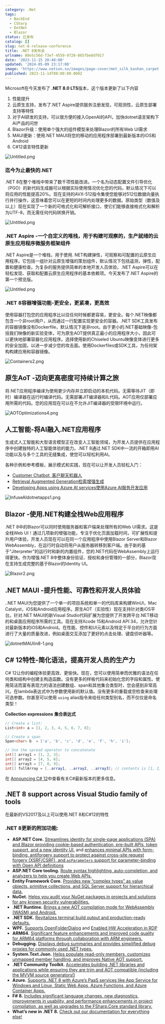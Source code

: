 ```yaml
---
category: .Net
tags:
  - BackEnd
  - CSharp
  - DotNet
  - Blazor
status: 已发布
catalog: []
slug: net-8-release-conference
title: .NET 8发布会
urlname: 80e5c56d-f3ef-4559-9720-865fbe8df017
date: '2023-11-15 20:48:00'
updated: '2024-05-09 23:17:00'
image: 'https://www.notion.so/images/page-cover/met_silk_kashan_carpet.jpg'
published: 2023-11-14T08:00:00.000Z
---
```


Microsoft在今天发布了 **.NET 8.0 LTS**版本，这个版本更新了以下内容

1. 性能提升
2. 云原生支持，发布了.NET Aspire提供服务注册发现，可观测性，云原生部署支持等特性
3. 对于AI研发的支持，可以很方便的接入OpenAI的API，加快dotnet语言架构下AI产品的问世
4. Blazor升级：使用单个强大的组件模型来处理Blazor的所有Web UI需求
5. MAUI更新：使用.NET MAUI将您的移动的应用程序部署到最新版本的iOS和Android
6. C#12语言特性更新

![Untitled.png](https://prod-files-secure.s3.us-west-2.amazonaws.com/5d24fe63-e567-4804-86f9-9fdc62e13082/10cda029-65af-4ea7-b30e-605b2d9e6c57/Untitled.png?X-Amz-Algorithm=AWS4-HMAC-SHA256&X-Amz-Content-Sha256=UNSIGNED-PAYLOAD&X-Amz-Credential=ASIAZI2LB466RVKFRWAX%2F20250206%2Fus-west-2%2Fs3%2Faws4_request&X-Amz-Date=20250206T213252Z&X-Amz-Expires=3600&X-Amz-Security-Token=IQoJb3JpZ2luX2VjEE0aCXVzLXdlc3QtMiJIMEYCIQD2fP03%2BqY7hmQWO9QoOTa%2FxiBXWD6425mZZjn6eKw50AIhAJPBfuKJr1wlTHAB45nTGagocMEgpk2Ux4JrNX6XQ4HmKv8DCGYQABoMNjM3NDIzMTgzODA1IgyeWDU8qlZ7%2Fa%2Boe2oq3AMqgz9KqPTbhyIjaQLt4cR0yNbRiRVYeGcChWoyY%2F9Q6eDsa9dAtwqLXTIzgyANGQ918iEQReEhPLBjxZOpDRympY%2BPA0mu7yOpafeyBCYBPx7BMsCVr%2FA71MZHVILFCANM2Sa0n%2FMhoazbCzABHqWCksovUTWLlWTw%2Fgtlsem7NGJdYXMLioffkFvNhJpftsz7OFDhQdg2u0YbZjDGqL%2F12Zqctj4Z3giKe9i0KQ4hqjx052j4whmR8oMFyuQCufdg%2By58hWTsdrlj1rWoyPAXFYPpwNHCdd4KdngdZk3rGati8Dk9ZEfuiKcUl%2Ff%2BgPfwgyxX3RDq5hvRTkPckagnWvtpHj53n1rfOCUQAG0qT2tDxZU1ZcWV9a5FPU3OCFBAXRzEvNDEmX709%2B9y7rUi%2FwEAOMqdYJ5MZdbpNFahwzVUXHOP%2FO%2BM4x65i4qMNlUiMiVXLtw5gR%2BUbgzhGOHdwW3bcYElcoaLeYAHtfqspgxcWRSEfShMMe9J8DPhoNt1rEE1cPbHgE5tT4cyAe8MyC6KbvViwlq%2FpivjakGaYvPhIMVL6jPNQvJ8X68jACXL1X9uIg9UFjoD2%2Bli3pCQN7%2BbkkKLYwjC9l%2B5AF6dGE0Uz1ZB%2B7og9teeqDCYuJS9BjqkAaHf6fH4p7sdXb9R%2Fns8XFuQM%2FBwPDeqduwwDALzoG7F4yyerSMROYU%2BVvRKVFhYrhEQcI5QiwwT19aUT%2F7XTlJKWTPdwujeJqyzLhnxWQ8W%2FT996hzDPzW6czyDxAKRpWinPxhMC7gnteqNmMZKACFaH208FRNprG5UR02upbVokCR%2BvxrVEin5FegSbJao3ZKyYzLiJhl3MOrokyQh0nMi0jfW&X-Amz-Signature=5a475ae8f579395aa06d291f397a5acba7da845699afbd4343853254f1073101&X-Amz-SignedHeaders=host&x-id=GetObject)


### **迄今为止最快的.NET**


.NET 8在整个堆栈中带来了数千项性能改进。一个名为动态配置文件引导优化（PGO）的新代码生成器可以根据实际使用情况优化您的代码，默认情况下可以将应用的性能提高20%。现在支持的AVX-512指令集使您能够对512位数据向量执行并行操作，这意味着您可以在更短的时间内处理更多的数据。原始类型（数值及以上）现在实现了一个新的可格式化和可解析接口，使它们能够直接格式化和解析为UTF-8，而无需任何代码转换开销。


![Untitled.png](https://prod-files-secure.s3.us-west-2.amazonaws.com/5d24fe63-e567-4804-86f9-9fdc62e13082/edcbf140-d619-4389-a4a6-f97c113ab9f2/Untitled.png?X-Amz-Algorithm=AWS4-HMAC-SHA256&X-Amz-Content-Sha256=UNSIGNED-PAYLOAD&X-Amz-Credential=ASIAZI2LB466RVKFRWAX%2F20250206%2Fus-west-2%2Fs3%2Faws4_request&X-Amz-Date=20250206T213252Z&X-Amz-Expires=3600&X-Amz-Security-Token=IQoJb3JpZ2luX2VjEE0aCXVzLXdlc3QtMiJIMEYCIQD2fP03%2BqY7hmQWO9QoOTa%2FxiBXWD6425mZZjn6eKw50AIhAJPBfuKJr1wlTHAB45nTGagocMEgpk2Ux4JrNX6XQ4HmKv8DCGYQABoMNjM3NDIzMTgzODA1IgyeWDU8qlZ7%2Fa%2Boe2oq3AMqgz9KqPTbhyIjaQLt4cR0yNbRiRVYeGcChWoyY%2F9Q6eDsa9dAtwqLXTIzgyANGQ918iEQReEhPLBjxZOpDRympY%2BPA0mu7yOpafeyBCYBPx7BMsCVr%2FA71MZHVILFCANM2Sa0n%2FMhoazbCzABHqWCksovUTWLlWTw%2Fgtlsem7NGJdYXMLioffkFvNhJpftsz7OFDhQdg2u0YbZjDGqL%2F12Zqctj4Z3giKe9i0KQ4hqjx052j4whmR8oMFyuQCufdg%2By58hWTsdrlj1rWoyPAXFYPpwNHCdd4KdngdZk3rGati8Dk9ZEfuiKcUl%2Ff%2BgPfwgyxX3RDq5hvRTkPckagnWvtpHj53n1rfOCUQAG0qT2tDxZU1ZcWV9a5FPU3OCFBAXRzEvNDEmX709%2B9y7rUi%2FwEAOMqdYJ5MZdbpNFahwzVUXHOP%2FO%2BM4x65i4qMNlUiMiVXLtw5gR%2BUbgzhGOHdwW3bcYElcoaLeYAHtfqspgxcWRSEfShMMe9J8DPhoNt1rEE1cPbHgE5tT4cyAe8MyC6KbvViwlq%2FpivjakGaYvPhIMVL6jPNQvJ8X68jACXL1X9uIg9UFjoD2%2Bli3pCQN7%2BbkkKLYwjC9l%2B5AF6dGE0Uz1ZB%2B7og9teeqDCYuJS9BjqkAaHf6fH4p7sdXb9R%2Fns8XFuQM%2FBwPDeqduwwDALzoG7F4yyerSMROYU%2BVvRKVFhYrhEQcI5QiwwT19aUT%2F7XTlJKWTPdwujeJqyzLhnxWQ8W%2FT996hzDPzW6czyDxAKRpWinPxhMC7gnteqNmMZKACFaH208FRNprG5UR02upbVokCR%2BvxrVEin5FegSbJao3ZKyYzLiJhl3MOrokyQh0nMi0jfW&X-Amz-Signature=40e9b110736b42f714a513548c721ea321fddecb98d95f7ff7641dd4b8e800de&X-Amz-SignedHeaders=host&x-id=GetObject)


### **.NET Aspire -一个自定义的堆栈，用于构建可观察的，生产就绪的云原生应用程序微服务框架组件**


.NET Aspire是一个堆栈，用于使用. NET构建弹性，可观察和可配置的云原生应用程序。它包括一组针对云原生增强的策划组件，默认情况下包括遥测，弹性，配置和健康检查。为复杂的服务提供简单的本地开发人员体验，.NET Aspire可以在轻松发现、获取和配置云原生应用程序的基本依赖项。今天发布了.NET Aspire的第一个预览版。


![Untitled.png](https://prod-files-secure.s3.us-west-2.amazonaws.com/5d24fe63-e567-4804-86f9-9fdc62e13082/ff6a34d3-ac25-412d-9204-a7263d00528f/Untitled.png?X-Amz-Algorithm=AWS4-HMAC-SHA256&X-Amz-Content-Sha256=UNSIGNED-PAYLOAD&X-Amz-Credential=ASIAZI2LB466RVKFRWAX%2F20250206%2Fus-west-2%2Fs3%2Faws4_request&X-Amz-Date=20250206T213252Z&X-Amz-Expires=3600&X-Amz-Security-Token=IQoJb3JpZ2luX2VjEE0aCXVzLXdlc3QtMiJIMEYCIQD2fP03%2BqY7hmQWO9QoOTa%2FxiBXWD6425mZZjn6eKw50AIhAJPBfuKJr1wlTHAB45nTGagocMEgpk2Ux4JrNX6XQ4HmKv8DCGYQABoMNjM3NDIzMTgzODA1IgyeWDU8qlZ7%2Fa%2Boe2oq3AMqgz9KqPTbhyIjaQLt4cR0yNbRiRVYeGcChWoyY%2F9Q6eDsa9dAtwqLXTIzgyANGQ918iEQReEhPLBjxZOpDRympY%2BPA0mu7yOpafeyBCYBPx7BMsCVr%2FA71MZHVILFCANM2Sa0n%2FMhoazbCzABHqWCksovUTWLlWTw%2Fgtlsem7NGJdYXMLioffkFvNhJpftsz7OFDhQdg2u0YbZjDGqL%2F12Zqctj4Z3giKe9i0KQ4hqjx052j4whmR8oMFyuQCufdg%2By58hWTsdrlj1rWoyPAXFYPpwNHCdd4KdngdZk3rGati8Dk9ZEfuiKcUl%2Ff%2BgPfwgyxX3RDq5hvRTkPckagnWvtpHj53n1rfOCUQAG0qT2tDxZU1ZcWV9a5FPU3OCFBAXRzEvNDEmX709%2B9y7rUi%2FwEAOMqdYJ5MZdbpNFahwzVUXHOP%2FO%2BM4x65i4qMNlUiMiVXLtw5gR%2BUbgzhGOHdwW3bcYElcoaLeYAHtfqspgxcWRSEfShMMe9J8DPhoNt1rEE1cPbHgE5tT4cyAe8MyC6KbvViwlq%2FpivjakGaYvPhIMVL6jPNQvJ8X68jACXL1X9uIg9UFjoD2%2Bli3pCQN7%2BbkkKLYwjC9l%2B5AF6dGE0Uz1ZB%2B7og9teeqDCYuJS9BjqkAaHf6fH4p7sdXb9R%2Fns8XFuQM%2FBwPDeqduwwDALzoG7F4yyerSMROYU%2BVvRKVFhYrhEQcI5QiwwT19aUT%2F7XTlJKWTPdwujeJqyzLhnxWQ8W%2FT996hzDPzW6czyDxAKRpWinPxhMC7gnteqNmMZKACFaH208FRNprG5UR02upbVokCR%2BvxrVEin5FegSbJao3ZKyYzLiJhl3MOrokyQh0nMi0jfW&X-Amz-Signature=eb7a7eaa9d81f5f3fec7b0bcfc920ac324db15f2ad10f2d110eaac681e64ec4e&X-Amz-SignedHeaders=host&x-id=GetObject)


### **.NET 8容器增强功能-更安全，更紧凑，更高效**


使用容器打包您的应用程序比以往任何时候都更容易，更安全。每个.NET映像都包含一个非root用户，从而通过一行配置实现更安全的容器。.NET SDK工具发布的容器镜像没有Dockerfile，默认情况下是非root。由于更小的.NET基础映像-包括我们映像的新实验变体，可为原生AOT提供真正最小的应用程序大小，因此可以更快地部署容器化应用程序。选择使用新的Chiseled Ubuntu映像变体进行更多的安全加固，以进一步减少您的攻击面。使用Dockerfiles或SDK工具，为任何架构构建应用和容器镜像。


![Containers2.png](https://devblogs.microsoft.com/dotnet/wp-content/uploads/sites/10/2023/11/Containers2.png)


## 原生AoT -迈向更高密度可持续计算之旅


将.NET应用程序编译为使用更少内存并立即启动的本机代码。无需等待JIT（即时）编译器在运行时编译代码。无需部署JIT编译器和IL代码。AOT应用仅部署应用所需的代码。您的应用现在可以在不允许JIT编译器的受限环境中运行。


![AOTOptimizations4.png](https://devblogs.microsoft.com/dotnet/wp-content/uploads/sites/10/2023/11/AOTOptimizations4.png)


## 人工智能-将AI融入.NET应用程序


生成式人工智能和大型语言模型正在改变人工智能领域，为开发人员提供在应用程序中创建独特的人工智能体验的能力。.NET 8通过.NET SDK中一流的开箱即用AI功能以及与多个工具的无缝集成，使您可以轻松利用AI。


各种示例和参考模板，展示模式和实践，现在可以让开发人员轻松入门：

- [Customer Chatbot](https://github.com/dotnet/eShop)[ ](https://github.com/dotnet/eShop)[ 客户聊天机器人](https://github.com/dotnet/eShop)
- [Retrieval Augmented Generation](https://github.com/Azure-Samples/azure-search-openai-demo-csharp)[检索增强生成](https://github.com/Azure-Samples/azure-search-openai-demo-csharp)
- [Developing Apps using Azure AI services](https://devblogs.microsoft.com/dotnet/demystifying-retrieval-augmented-generation-with-dotnet/)[使用Azure AI服务开发应用](https://devblogs.microsoft.com/dotnet/demystifying-retrieval-augmented-generation-with-dotnet/)

![InfuseAIdotnetapps1.png](https://devblogs.microsoft.com/dotnet/wp-content/uploads/sites/10/2023/11/InfuseAIdotnetapps1.png)


## Blazor -使用.NET构建全栈Web应用程序


.NET 8中的Blazor可以同时使用服务器和客户端来处理所有的Web UI需求。这是全栈Web UI！通过几项新的增强功能，专注于优化页面加载时间，可扩展性和提升用户体验，开发人员现在可以在同一个应用程序中使用Blazor Server和Blazor WebAssembly，在运行时自动将用户从服务器转移到客户端。由于新的基于“Jiterpreter”的运行时和新的内置组件，您的.NET代码在WebAssembly上运行得更快。作为增强.NET 8中整体身份验证、授权和身份管理的一部分，Blazor现在支持生成完整的基于Blazor的Identity UI。


![Blazor2.png](https://devblogs.microsoft.com/dotnet/wp-content/uploads/sites/10/2023/11/Blazor2.png)


## .NET MAUI -提升性能、可靠性和开发人员体验


..NET MAUI为您提供了一个单一的项目系统和单一的代码库来构建WinUI，Mac Catalyst，iOS和Android应用程序。原生AOT（实验性）现在支持针对类iOS平台。针对.NET MAUI的新Visual Studio代码扩展为您提供了开发跨平台.NET移动的和桌面应用程序所需的工具。现在支持Xcode 15和Android API 34，允许您针对最新版本的iOS和Android。在性能、控件和UI元素以及特定于平台的行为方面进行了大量的质量改进，例如桌面交互添加了更好的点击处理、键盘侦听器等。


![dotnetMAUIin8-1.png](https://devblogs.microsoft.com/dotnet/wp-content/uploads/sites/10/2023/11/dotnetMAUIin8-1.png)


## C# 12特性-简化语法，提高开发人员的生产力


C# 12让你的编程体验更高效、更愉快。现在，您可以使用简单而优雅的语法在任何类和结构中创建主构造函数。没有更多的样板代码来初始化您的字段和属性。使用简洁而富有表现力的语法创建数组、span和其他集合类型时，您会感到非常高兴。在lambda表达式中为参数使用新的默认值。没有更多的重载或空检查来处理可选参数。你甚至可以使用 `using` alias指令来给任何类型别名，而不仅仅是命名类型！


**Collection expressions** **集合表达式**


```c#
// Create a list:
List<int> a = [1, 2, 3, 4, 5, 6, 7, 8];

// Create a span
Span<char> b  = ['a', 'b', 'c', 'd', 'e', 'f', 'h', 'i'];

// Use the spread operator to concatenate
int[] array1 = [1, 2, 3];
int[] array2 = [4, 5, 6];
int[] array3 = [7, 8, 9];
int[] fullArray = [..array1, ..array2, ..array3]; // contents is [1, 2, 3, 4, 5, 6, 7, 8, 9]
```


在 [Announcing C# 12](https://devblogs.microsoft.com/dotnet/announcing-csharp-12)中查看有关C#最新版本的更多信息。


## .NET 8 support across Visual Studio family of tools


在最新的VS2017及以上可以使用.NET 8和C#12的特性


### .NET 8更新的附加功能:

- **ASP.NET Core.** [Streamlines identity for single-page applications (SPA) and Blazor providing cookie-based authentication, pre-built APIs, token support, and a new identity UI.](https://devblogs.microsoft.com/dotnet/whats-new-with-identity-in-dotnet-8/) and [enhances minimal APIs with form-binding, antiforgery support to protect against cross-site request forgery (XSRF/CSRF), and ](https://learn.microsoft.com/aspnet/core/release-notes/aspnetcore-8.0#minimal-apis)[`asParameters`](https://learn.microsoft.com/aspnet/core/release-notes/aspnetcore-8.0#minimal-apis)[ support for parameter-binding with Open API definitions](https://learn.microsoft.com/aspnet/core/release-notes/aspnetcore-8.0#minimal-apis)
- **ASP.NET Core tooling.** [Route syntax highlighting, auto-completion, and analyzers to help you create Web APIs.](https://devblogs.microsoft.com/dotnet/aspnet-core-route-tooling-dotnet-8/)
- **Entity Framework Core.** [Provides new “complex types” as value objects, primitive collections, and SQL Server support for hierarchical data.](https://devblogs.microsoft.com/dotnet/announcing-ef8-rc2/)
- **NuGet.** [Helps you audit your NuGet packages in projects and solutions for any known security vulnerabilities.](https://learn.microsoft.com/nuget/concepts/auditing-packages)
- **.NET Runtime.** [Brings a new AOT compilation mode for WebAssembly (WASM) and Android.](https://devblogs.microsoft.com/dotnet/announcing-dotnet-8-rc1/#androidstripilafteraot-mode-on-android)
- **.NET SDK.** [Revitalizes terminal build output and production-ready defaults.](https://learn.microsoft.com/dotnet/core/whats-new/dotnet-8#net-sdk)
- **WPF.** [Supports OpenFolderDialog](https://devblogs.microsoft.com/dotnet/wpf-file-dialog-improvements-in-dotnet-8/) and [Enabled HW Acceleration in RDP](https://devblogs.microsoft.com/dotnet/announcing-dotnet-8-rc1/#wpf-hardware-acceleration-in-rdp)
- **ARM64.** [Significant feature enhancements and improved code quality for ARM64 platforms through collaboration with ARM engineers.](https://devblogs.microsoft.com/dotnet/this-arm64-performance-in-dotnet-8/)
- **Debugging.** [Displays debug summaries and provides simplified debug proxies for commonly used .NET types.](https://devblogs.microsoft.com/dotnet/debugging-enhancements-in-dotnet-8/)
- **System.Text.Json.** [Helps populate read-only members, customizes unmapped member handling, and improves Native AOT support.](https://devblogs.microsoft.com/dotnet/system-text-json-in-dotnet-8/)
- **.NET Community Toolkit.** [Accelerates building .NET libraries and applications while ensuring they are trim and AOT compatible (including the MVVM source generators!)](https://devblogs.microsoft.com/dotnet/announcing-the-dotnet-community-toolkit-821/)
- **Azure.** [Supports .NET 8 with Azure’s PaaS services like App Service for Windows and Linux, Static Web Apps, Azure Functions, and Azure Container Apps.](https://aka.ms/appservice-dotnet8)
- **F# 8.** [Includes significant language changes, new diagnostics, improvements in usability, and performance enhancements in project compilation, as well as upgrades to the FSharp.Core standard library.](https://devblogs.microsoft.com/dotnet/announcing-fsharp-8/)
- **What’s new in .NET 8.** [Check out our documentation for everything else!](https://learn.microsoft.com/dotnet/core/whats-new/dotnet-8)
